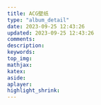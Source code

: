 ```yaml
---
title: ACG壁纸
type: "album_detail"
date: 2023-09-25 12:43:26
updated: 2023-09-25 12:43:26
comments: 
description:
keywords:
top_img:
mathjax:
katex:
aside:
aplayer:
highlight_shrink:
---
```

